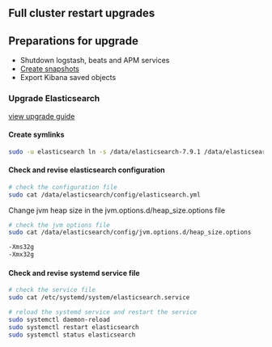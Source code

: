 ## Full cluster restart upgrades

## Preparations for upgrade

- Shutdown logstash, beats and APM services
- [Create snapshots](https://www.elastic.co/guide/en/elasticsearch/reference/current/snapshots-take-snapshot.html)
- Export Kibana saved objects

### Upgrade Elasticsearch

[view upgrade guide](https://www.elastic.co/guide/en/elastic-stack/8.0/upgrading-elasticsearch.html)

#### Create symlinks

```sh
sudo -u elasticsearch ln -s /data/elasticsearch-7.9.1 /data/elasticsearch
```

#### Check and revise elasticsearch configuration

```sh
# check the configuration file
sudo cat /data/elasticsearch/config/elasticsearch.yml
```

Change jvm heap size in the jvm.options.d/heap_size.options file

```sh
# check the jvm options file
sudo cat /data/elasticsearch/config/jvm.options.d/heap_size.options

-Xms32g
-Xmx32g
```

#### Check and revise systemd service file

```sh
# check the service file
sudo cat /etc/systemd/system/elasticsearch.service

# reload the systemd service and restart the service
sudo systemctl daemon-reload
sudo systemctl restart elasticsearch
sudo systemctl status elasticsearch
```
